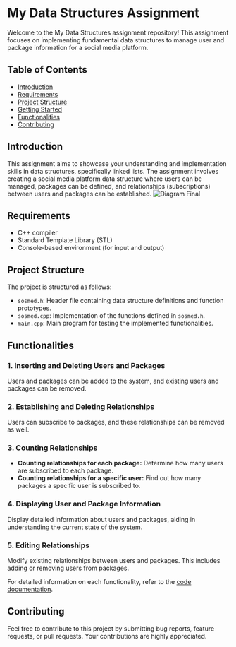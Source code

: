# My Data Structures Assignment

Welcome to the My Data Structures assignment repository! This assignment focuses on implementing fundamental data structures to manage user and package information for a social media platform.

## Table of Contents

- [Introduction](#introduction)
- [Requirements](#requirements)
- [Project Structure](#project-structure)
- [Getting Started](#getting-started)
- [Functionalities](#functionalities)
- [Contributing](#contributing)

## Introduction

This assignment aims to showcase your understanding and implementation skills in data structures, specifically linked lists. The assignment involves creating a social media platform data structure where users can be managed, packages can be defined, and relationships (subscriptions) between users and packages can be established.
![Diagram Final](https://github.com/IbalArrasyid/sosmed-data-structures/assets/107937107/aded87d9-1f37-4e5c-b3ed-6b030d765127)


## Requirements

- C++ compiler
- Standard Template Library (STL)
- Console-based environment (for input and output)

## Project Structure

The project is structured as follows:

- `sosmed.h`: Header file containing data structure definitions and function prototypes.
- `sosmed.cpp`: Implementation of the functions defined in `sosmed.h`.
- `main.cpp`: Main program for testing the implemented functionalities.

## Functionalities

### 1. Inserting and Deleting Users and Packages

Users and packages can be added to the system, and existing users and packages can be removed.

### 2. Establishing and Deleting Relationships

Users can subscribe to packages, and these relationships can be removed as well.

### 3. Counting Relationships

- **Counting relationships for each package:** Determine how many users are subscribed to each package.
- **Counting relationships for a specific user:** Find out how many packages a specific user is subscribed to.

### 4. Displaying User and Package Information

Display detailed information about users and packages, aiding in understanding the current state of the system.

### 5. Editing Relationships

Modify existing relationships between users and packages. This includes adding or removing users from packages.

For detailed information on each functionality, refer to the [code documentation](Sosmed-Management-Data-Structure/sosmed.h).

## Contributing

Feel free to contribute to this project by submitting bug reports, feature requests, or pull requests. Your contributions are highly appreciated.
